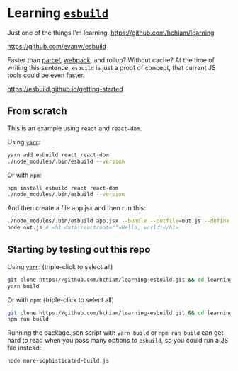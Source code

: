 # Learning [`esbuild`](https://github.com/evanw/esbuild)

Just one of the things I'm learning. <https://github.com/hchiam/learning>

<https://github.com/evanw/esbuild>

Faster than [parcel](https://github.com/hchiam/learning-parcel), [webpack](https://github.com/hchiam/learning-webpack), and rollup? Without cache? At the time of writing this sentence, `esbuild` is just a proof of concept, that current JS tools could be even faster.

<https://esbuild.github.io/getting-started>

## From scratch

This is an example using `react` and `react-dom`.

Using [`yarn`](https://github.com/hchiam/learning-yarn):

```bash
yarn add esbuild react react-dom
./node_modules/.bin/esbuild --version
```

Or with `npm`:

```bash
npm install esbuild react react-dom
./node_modules/.bin/esbuild --version
```

And then create a file app.jsx and then run this:

```bash
./node_modules/.bin/esbuild app.jsx --bundle --outfile=out.js --define:process.env.NODE_ENV=\"production\"
node out.js # <h1 data-reactroot="">Hello, world!</h1>
```

## Starting by testing out this repo

Using [`yarn`](https://github.com/hchiam/learning-yarn): (triple-click to select all)

```bash
git clone https://github.com/hchiam/learning-esbuild.git && cd learning-esbuild && yarn;
yarn build
```

Or with `npm`: (triple-click to select all)

```bash
git clone https://github.com/hchiam/learning-esbuild.git && cd learning-esbuild && npm install;
npm run build
```

Running the package.json script with `yarn build` or `npm run build` can get hard to read when you pass many options to `esbuild`, so you could run a JS file instead:

```bash
node more-sophisticated-build.js
```
